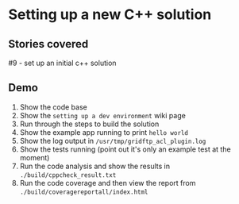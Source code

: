 # Setting up a new C++ solution

## Stories covered
#9 - set up an initial c++ solution


## Demo
1. Show the code base
1. Show the `setting up a dev environment` wiki page
1. Run through the steps to build the solution
1. Show the example app running to print `hello world`
1. Show the log output in `/usr/tmp/gridftp_acl_plugin.log`
1. Show the tests running (point out it's only an example test at the moment)
1. Run the code analysis and show the results in `./build/cppcheck_result.txt`
1. Run the code coverage and then view the report from `./build/coveragereportall/index.html`